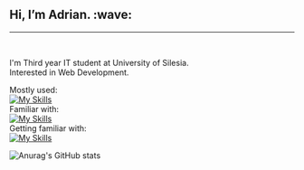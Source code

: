 <h2>Hi, I’m Adrian. :wave:</h2><hr><br> 

I'm Third year IT student at University of Silesia. <br>
Interested in Web Development. <br>

Mostly used: <br>
[![My Skills](https://skillicons.dev/icons?i=react,typescript,js,tailwind,vite,figma,ps,vscode)](https://skillicons.dev) <br>
Familiar with: <br>
[![My Skills](https://skillicons.dev/icons?i=java,cpp,mysql)](https://skillicons.dev) <br>
Getting familiar with:  <br>
[![My Skills](https://skillicons.dev/icons?i=firebase,dart,flutter,neovim)](https://skillicons.dev)

![Anurag's GitHub stats](https://github-readme-stats.vercel.app/api?username=ZIM0L&show_icons=true&title_color=ff5c92&text_color=faedf1&icon_color=cc4773&border_color=42212c&theme=jolly&bg_color=00000000)
          
